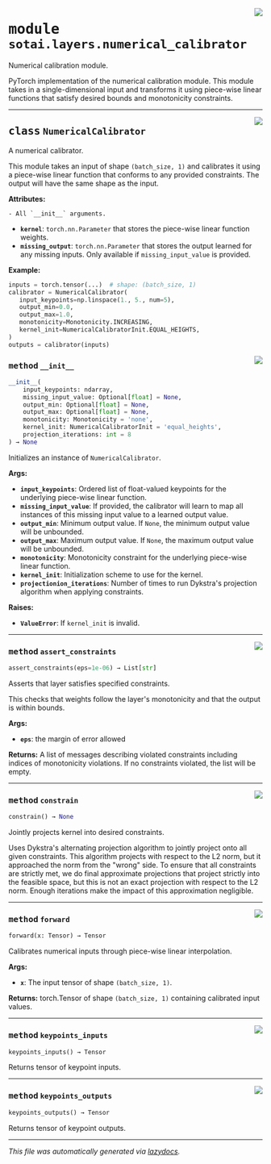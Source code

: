 <!-- markdownlint-disable -->

<a href="https://github.com/SOTAI-Labs/sotai/tree/main/sotai/layers/numerical_calibrator.py#L0"><img align="right" style="float:right;" src="https://img.shields.io/badge/-source-cccccc?style=flat-square"></a>

# <kbd>module</kbd> `sotai.layers.numerical_calibrator`
Numerical calibration module. 

PyTorch implementation of the numerical calibration module. This module takes in a single-dimensional input and transforms it using piece-wise linear functions that satisfy desired bounds and monotonicity constraints. 



---

<a href="https://github.com/SOTAI-Labs/sotai/tree/main/sotai/layers/numerical_calibrator.py#L17"><img align="right" style="float:right;" src="https://img.shields.io/badge/-source-cccccc?style=flat-square"></a>

## <kbd>class</kbd> `NumericalCalibrator`
A numerical calibrator. 

This module takes an input of shape `(batch_size, 1)` and calibrates it using a piece-wise linear function that conforms to any provided constraints. The output will have the same shape as the input. 



**Attributes:**
 
    - All `__init__` arguments. 
 - <b>`kernel`</b>:  `torch.nn.Parameter` that stores the piece-wise linear function weights. 
 - <b>`missing_output`</b>:  `torch.nn.Parameter` that stores the output learned for any  missing inputs. Only available if `missing_input_value` is provided. 



**Example:**
 ```python
inputs = torch.tensor(...)  # shape: (batch_size, 1)
calibrator = NumericalCalibrator(
    input_keypoints=np.linspace(1., 5., num=5),
    output_min=0.0,
    output_max=1.0,
    monotonicity=Monotonicity.INCREASING,
    kernel_init=NumericalCalibratorInit.EQUAL_HEIGHTS,
)
outputs = calibrator(inputs)
``` 

<a href="https://github.com/SOTAI-Labs/sotai/tree/main/sotai/layers/numerical_calibrator.py#L44"><img align="right" style="float:right;" src="https://img.shields.io/badge/-source-cccccc?style=flat-square"></a>

### <kbd>method</kbd> `__init__`

```python
__init__(
    input_keypoints: ndarray,
    missing_input_value: Optional[float] = None,
    output_min: Optional[float] = None,
    output_max: Optional[float] = None,
    monotonicity: Monotonicity = 'none',
    kernel_init: NumericalCalibratorInit = 'equal_heights',
    projection_iterations: int = 8
) → None
```

Initializes an instance of `NumericalCalibrator`. 



**Args:**
 
 - <b>`input_keypoints`</b>:  Ordered list of float-valued keypoints for the underlying  piece-wise linear function. 
 - <b>`missing_input_value`</b>:  If provided, the calibrator will learn to map all  instances of this missing input value to a learned output value. 
 - <b>`output_min`</b>:  Minimum output value. If `None`, the minimum output value will  be unbounded. 
 - <b>`output_max`</b>:  Maximum output value. If `None`, the maximum output value will  be unbounded. 
 - <b>`monotonicity`</b>:  Monotonicity constraint for the underlying piece-wise linear  function. 
 - <b>`kernel_init`</b>:  Initialization scheme to use for the kernel. 
 - <b>`projectionion_iterations`</b>:  Number of times to run Dykstra's projection  algorithm when applying constraints. 



**Raises:**
 
 - <b>`ValueError`</b>:  If `kernel_init` is invalid. 




---

<a href="https://github.com/SOTAI-Labs/sotai/tree/main/sotai/layers/numerical_calibrator/assert_constraints#L154"><img align="right" style="float:right;" src="https://img.shields.io/badge/-source-cccccc?style=flat-square"></a>

### <kbd>method</kbd> `assert_constraints`

```python
assert_constraints(eps=1e-06) → List[str]
```

Asserts that layer satisfies specified constraints. 

This checks that weights follow the layer's monotonicity and that the output is within bounds. 



**Args:**
 
 - <b>`eps`</b>:  the margin of error allowed 



**Returns:**
 A list of messages describing violated constraints including indices of monotonicity violations. If no constraints violated, the list will be empty. 

---

<a href="https://github.com/SOTAI-Labs/sotai/tree/main/sotai/layers/numerical_calibrator/constrain#L190"><img align="right" style="float:right;" src="https://img.shields.io/badge/-source-cccccc?style=flat-square"></a>

### <kbd>method</kbd> `constrain`

```python
constrain() → None
```

Jointly projects kernel into desired constraints. 

Uses Dykstra's alternating projection algorithm to jointly project onto all given constraints. This algorithm projects with respect to the L2 norm, but it approached the norm from the "wrong" side. To ensure that all constraints are strictly met, we do final approximate projections that project strictly into the feasible space, but this is not an exact projection with respect to the L2 norm. Enough iterations make the impact of this approximation negligible. 

---

<a href="https://github.com/SOTAI-Labs/sotai/tree/main/sotai/layers/numerical_calibrator.py#L131"><img align="right" style="float:right;" src="https://img.shields.io/badge/-source-cccccc?style=flat-square"></a>

### <kbd>method</kbd> `forward`

```python
forward(x: Tensor) → Tensor
```

Calibrates numerical inputs through piece-wise linear interpolation. 



**Args:**
 
 - <b>`x`</b>:  The input tensor of shape `(batch_size, 1)`. 



**Returns:**
 torch.Tensor of shape `(batch_size, 1)` containing calibrated input values. 

---

<a href="https://github.com/SOTAI-Labs/sotai/tree/main/sotai/layers/numerical_calibrator/keypoints_inputs#L267"><img align="right" style="float:right;" src="https://img.shields.io/badge/-source-cccccc?style=flat-square"></a>

### <kbd>method</kbd> `keypoints_inputs`

```python
keypoints_inputs() → Tensor
```

Returns tensor of keypoint inputs. 

---

<a href="https://github.com/SOTAI-Labs/sotai/tree/main/sotai/layers/numerical_calibrator/keypoints_outputs#L278"><img align="right" style="float:right;" src="https://img.shields.io/badge/-source-cccccc?style=flat-square"></a>

### <kbd>method</kbd> `keypoints_outputs`

```python
keypoints_outputs() → Tensor
```

Returns tensor of keypoint outputs. 




---

_This file was automatically generated via [lazydocs](https://github.com/ml-tooling/lazydocs)._
